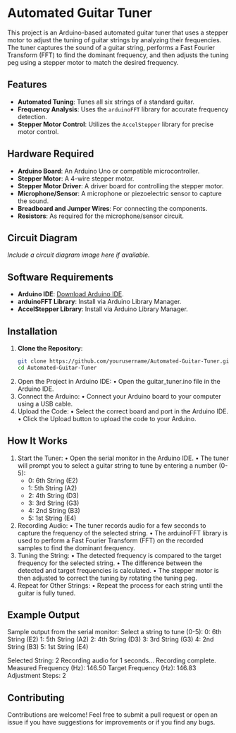 # Automated Guitar Tuner

This project is an Arduino-based automated guitar tuner that uses a stepper motor to adjust the tuning of guitar strings by analyzing their frequencies. The tuner captures the sound of a guitar string, performs a Fast Fourier Transform (FFT) to find the dominant frequency, and then adjusts the tuning peg using a stepper motor to match the desired frequency.

## Features
- **Automated Tuning**: Tunes all six strings of a standard guitar.
- **Frequency Analysis**: Uses the `arduinoFFT` library for accurate frequency detection.
- **Stepper Motor Control**: Utilizes the `AccelStepper` library for precise motor control.

## Hardware Required
- **Arduino Board**: An Arduino Uno or compatible microcontroller.
- **Stepper Motor**: A 4-wire stepper motor.
- **Stepper Motor Driver**: A driver board for controlling the stepper motor.
- **Microphone/Sensor**: A microphone or piezoelectric sensor to capture the sound.
- **Breadboard and Jumper Wires**: For connecting the components.
- **Resistors**: As required for the microphone/sensor circuit.

## Circuit Diagram
*Include a circuit diagram image here if available.*

## Software Requirements
- **Arduino IDE**: [Download Arduino IDE](https://www.arduino.cc/en/software).
- **arduinoFFT Library**: Install via Arduino Library Manager.
- **AccelStepper Library**: Install via Arduino Library Manager.

## Installation

1. **Clone the Repository**:
   ```bash
   git clone https://github.com/yourusername/Automated-Guitar-Tuner.git
   cd Automated-Guitar-Tuner
2.	Open the Project in Arduino IDE:
	•	Open the guitar_tuner.ino file in the Arduino IDE.
3.	Connect the Arduino:
	•	Connect your Arduino board to your computer using a USB cable.
4.	Upload the Code:
	•	Select the correct board and port in the Arduino IDE.
	•	Click the Upload button to upload the code to your Arduino.

## How It Works

1.	Start the Tuner:
	•	Open the serial monitor in the Arduino IDE.
	•	The tuner will prompt you to select a guitar string to tune by entering a number (0-5):
	- 0: 6th String (E2)
	-	1: 5th String (A2)
	-	2: 4th String (D3)
	-	3: 3rd String (G3)
	-	4: 2nd String (B3)
	-	5: 1st String (E4)
2.	Recording Audio:
	•	The tuner records audio for a few seconds to capture the frequency of the selected string.
	•	The arduinoFFT library is used to perform a Fast Fourier Transform (FFT) on the recorded samples to find the dominant frequency.
3.	Tuning the String:
	•	The detected frequency is compared to the target frequency for the selected string.
	•	The difference between the detected and target frequencies is calculated.
	•	The stepper motor is then adjusted to correct the tuning by rotating the tuning peg.
4.	Repeat for Other Strings:
	•	Repeat the process for each string until the guitar is fully tuned.

## Example Output

Sample output from the serial monitor:
Select a string to tune (0-5):
0: 6th String (E2)
1: 5th String (A2)
2: 4th String (D3)
3: 3rd String (G3)
4: 2nd String (B3)
5: 1st String (E4)

Selected String: 2
Recording audio for 1 seconds...
Recording complete.
Measured Frequency (Hz): 146.50
Target Frequency (Hz): 146.83
Adjustment Steps: 2

## Contributing

Contributions are welcome! Feel free to submit a pull request or open an issue if you have suggestions for improvements or if you find any bugs.

